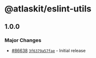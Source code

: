 # @atlaskit/eslint-utils

## 1.0.0

### Major Changes

- [#86638](https://stash.atlassian.com/projects/CONFCLOUD/repos/confluence-frontend/pull-requests/86638) [`3f6379a57fae`](https://stash.atlassian.com/projects/CONFCLOUD/repos/confluence-frontend/commits/3f6379a57fae) - Initial release
